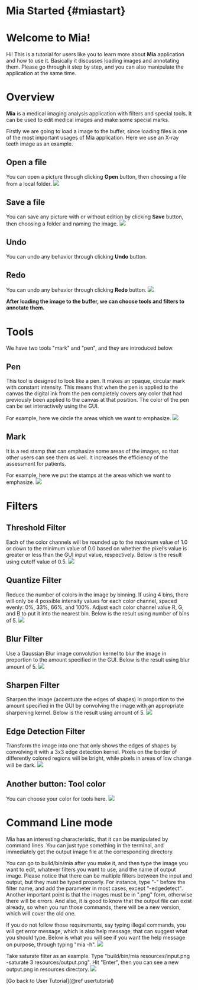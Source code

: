 Mia Started   {#miastart}
===========
# Welcome to Mia!

Hi! This is a tutorial for users like you to learn more about **Mia**
application and how to use it. Basically it discusses loading images and
annotating them. Please go through it step by step, and you can also manipulate
the application at the same time.


# Overview

**Mia** is a medical imaging analysis application with filters and special tools. It can
be used to edit medical images and make some special marks.

Firstly we are going to load a image to the buffer, since loading files is one
of the most important usages of Mia application. Here we use an X-ray teeth
image as an example.

## Open a file
You can open a picture through clicking **Open** button, then choosing a file
from a local folder.
![](../../docs/images/teeth.png)

## Save a file
You can save any picture with or without edition by clicking **Save** button,
then choosing a folder and naming the image.
![](../../docs/images/opensave.png)

## Undo
You can undo any behavior through clicking **Undo** button.

## Redo
You can undo any behavior through clicking **Redo** button.
![](../../docs/images/undoredo.png)

**After loading the image to the buffer, we can choose tools and filters to
annotate them.**

# Tools
We have two tools "mark" and "pen", and they are introduced below.

## Pen
This tool is designed to look like a pen. It makes an opaque, circular mark
with constant intensity. This means that when the pen is applied to the canvas
the digital ink from the pen completely covers any color that had previously
been applied to the canvas at that position. The color of the pen can be set
interactively using the GUI.

For example, here we circle the areas which we want to emphasize.
![](../../docs/images/penteeth.png)

## Mark
It is a red stamp that can emphasize some areas of the images, so that other
users can see them as well. It increases the efficiency of the assessment for
patients.

For example, here we put the stamps at the areas which we want to emphasize.
![](../../docs/images/markteeth.png)


# Filters
## Threshold Filter
Each of the color channels will be rounded up to the maximum value of 1.0 or
down to the minimum value of 0.0 based on whether the pixel’s value is greater
or less than the GUI input value, respectively. Below is the result using
cutoff value of 0.5.
![](../../docs/images/threshold0.5teeth.png)


## Quantize Filter
Reduce the number of colors in the image by binning. If using 4 bins, there
will only be 4 possible intensity values for each color channel, spaced evenly:
0%, 33%, 66%, and 100%. Adjust each color channel value R, G, and B to put it
into the nearest bin. Below is the result using number of bins of 5.
![](../../docs/images/quantize5teeth.png)


## Blur Filter
Use a Gaussian Blur image convolution kernel to blur the image in proportion to
the amount specified in the GUI. Below is the result using blur amount of 5.
![](../../docs/images/blur5teeth.png)

## Sharpen Filter
Sharpen the image (accentuate the edges of shapes) in proportion to the amount
specified in the GUI by convolving the image with an appropriate sharpening
kernel. Below is the result using amount of 5.
![](../../docs/images/sharpen5teeth.png)


## Edge Detection Filter
Transform the image into one that only shows the edges of shapes by convolving
it with a 3x3 edge detection kernel. Pixels on the border of differently
colored regions will be bright, while pixels in areas of low change will be
dark.
![](../../docs/images/edgeteeth.png)

## Another button: Tool color
You can choose your color for tools here.
![](../../docs/images/toolcolor.png)

# Command Line mode
Mia has an interesting characteristic, that it can be manipulated by command
lines. You can just type something in the terminal, and immediately get the
output image file at the corresponding directory.

You can go to build/bin/mia after you make it, and then type the image you want
to edit, whatever filters you want to use, and the name of output image. Please
notice that there can be multiple filters between the input and output, but
they must be typed properly. For instance, type "-" before the filter name, and
add the parameter in most cases, except "-edgedetect". Another important point
is that the images must be in ".png" form, otherwise there will be errors. And
also, it is good to know that the output file can exist already, so when you
run those commands, there will be a new version, which will cover the old
one.   

If you do not follow those requirements, say typing illegal commands, you will
get error message, which is also help message, that can suggest what you should
type. Below is what you will see if you want the help message on purpose,
through typing "mia -h".
![](../../docs/images/help.png)

Take saturate filter as an example. Type "build/bin/mia resources/input.png
-saturate 3 resources/output.png". Hit "Enter", then you can see a new  
output.png in resources directory.
![](../../docs/images/ex.png)

[Go back to User Tutorial](@ref usertutorial)
